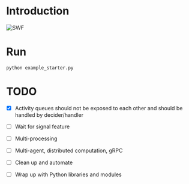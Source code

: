 # Introduction

![SWF](https://user-images.githubusercontent.com/8921629/41701804-a80f5aca-74e2-11e8-92b2-258b66e0f243.png)

# Run

`python example_starter.py`


# TODO

- [x] Activity queues should not be exposed to each other and should be handled by decider/handler

- [ ] Wait for signal feature

- [ ] Multi-processing

- [ ] Multi-agent, distributed computation, gRPC

- [ ] Clean up and automate

- [ ] Wrap up with Python libraries and modules
